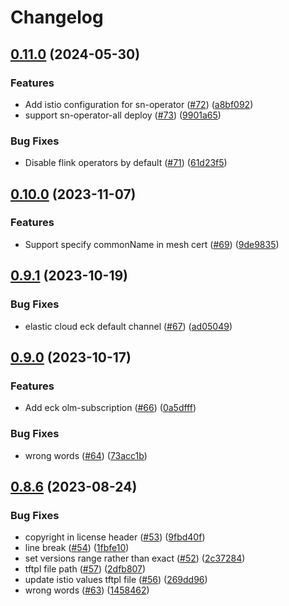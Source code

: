 # Changelog

## [0.11.0](https://github.com/streamnative/terraform-helm-charts/compare/v0.10.0...v0.11.0) (2024-05-30)


### Features

* Add istio configuration for sn-operator ([#72](https://github.com/streamnative/terraform-helm-charts/issues/72)) ([a8bf092](https://github.com/streamnative/terraform-helm-charts/commit/a8bf092a77f495ce07c061d68dd71a371a622c0f))
* support sn-operator-all deploy ([#73](https://github.com/streamnative/terraform-helm-charts/issues/73)) ([9901a65](https://github.com/streamnative/terraform-helm-charts/commit/9901a657c0b49f8076191be773450b82053523c2))


### Bug Fixes

* Disable flink operators by default ([#71](https://github.com/streamnative/terraform-helm-charts/issues/71)) ([61d23f5](https://github.com/streamnative/terraform-helm-charts/commit/61d23f5d411dbfd50b11d2b6366ac7d0b93fef00))

## [0.10.0](https://github.com/streamnative/terraform-helm-charts/compare/v0.9.1...v0.10.0) (2023-11-07)


### Features

* Support specify commonName in mesh cert ([#69](https://github.com/streamnative/terraform-helm-charts/issues/69)) ([9de9835](https://github.com/streamnative/terraform-helm-charts/commit/9de98350b48a0ae642429be922581f4d2671762b))

## [0.9.1](https://github.com/streamnative/terraform-helm-charts/compare/v0.9.0...v0.9.1) (2023-10-19)


### Bug Fixes

* elastic cloud eck default channel ([#67](https://github.com/streamnative/terraform-helm-charts/issues/67)) ([ad05049](https://github.com/streamnative/terraform-helm-charts/commit/ad05049721e272d4014913cd8a534261782b8555))

## [0.9.0](https://github.com/streamnative/terraform-helm-charts/compare/v0.8.6...v0.9.0) (2023-10-17)


### Features

* Add eck olm-subscription ([#66](https://github.com/streamnative/terraform-helm-charts/issues/66)) ([0a5dfff](https://github.com/streamnative/terraform-helm-charts/commit/0a5dfff3eafda1b058c651485060d850d7ca0c3d))


### Bug Fixes

* wrong words ([#64](https://github.com/streamnative/terraform-helm-charts/issues/64)) ([73acc1b](https://github.com/streamnative/terraform-helm-charts/commit/73acc1b6f10d63b69ba84a369e81a38504ab7359))

## [0.8.6](https://github.com/streamnative/terraform-helm-charts/compare/v0.8.5...v0.8.6) (2023-08-24)


### Bug Fixes

* copyright in license header ([#53](https://github.com/streamnative/terraform-helm-charts/issues/53)) ([9fbd40f](https://github.com/streamnative/terraform-helm-charts/commit/9fbd40f31a2901b451a25a13be55469b0939854d))
* line break ([#54](https://github.com/streamnative/terraform-helm-charts/issues/54)) ([1fbfe10](https://github.com/streamnative/terraform-helm-charts/commit/1fbfe10e658cd93f9b6d4ad978acdf558a340f42))
* set versions range rather than exact ([#52](https://github.com/streamnative/terraform-helm-charts/issues/52)) ([2c37284](https://github.com/streamnative/terraform-helm-charts/commit/2c37284e054fdeebdd2fbfb183361279d27c93aa))
* tftpl file path ([#57](https://github.com/streamnative/terraform-helm-charts/issues/57)) ([2dfb807](https://github.com/streamnative/terraform-helm-charts/commit/2dfb807e16f70fa80cfb672074f7f8a145eeb8c3))
* update istio values tftpl file ([#56](https://github.com/streamnative/terraform-helm-charts/issues/56)) ([269dd96](https://github.com/streamnative/terraform-helm-charts/commit/269dd9644421c24468a3cf82168346b8c97875ce))
* wrong words ([#63](https://github.com/streamnative/terraform-helm-charts/issues/63)) ([1458462](https://github.com/streamnative/terraform-helm-charts/commit/14584620c36d0b67122d544e56bbbe2b3408fb3e))
